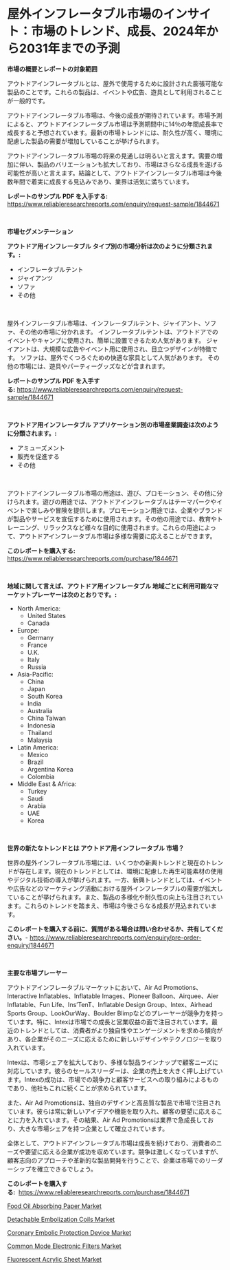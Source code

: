 <p><h1>屋外インフレータブル市場のインサイト：市場のトレンド、成長、2024年から2031年までの予測</h1></p><p><strong>市場の概要とレポートの対象範囲</strong></p>
<p><p>アウトドアインフレータブルとは、屋外で使用するために設計された膨張可能な製品のことです。これらの製品は、イベントや広告、遊具として利用されることが一般的です。</p><p>アウトドアインフレータブル市場は、今後の成長が期待されています。市場予測によると、アウトドアインフレータブル市場は予測期間中に14％の年間成長率で成長すると予想されています。最新の市場トレンドには、耐久性が高く、環境に配慮した製品の需要が増加していることが挙げられます。</p><p>アウトドアインフレータブル市場の将来の見通しは明るいと言えます。需要の増加に伴い、製品のバリエーションも拡大しており、市場はさらなる成長を遂げる可能性が高いと言えます。結論として、アウトドアインフレータブル市場は今後数年間で着実に成長する見込みであり、業界は活気に満ちています。</p></p>
<p><strong>レポートのサンプル PDF を入手する:</strong> <a href="https://www.reliableresearchreports.com/enquiry/request-sample/1844671">https://www.reliableresearchreports.com/enquiry/request-sample/1844671</a></p>
<p>&nbsp;</p>
<p><strong>市場セグメンテーション</strong></p>
<p><strong>アウトドア用インフレータブル タイプ別の市場分析は次のように分類されます。:</strong></p>
<p><ul><li>インフレータブルテント</li><li>ジャイアンツ</li><li>ソファ</li><li>その他</li></ul></p>
<p>&nbsp;</p>
<p><p>屋外インフレータブル市場は、インフレータブルテント、ジャイアント、ソファ、その他の市場に分かれます。 インフレータブルテントは、アウトドアでのイベントやキャンプに使用され、簡単に設置できるため人気があります。 ジャイアントは、大規模な広告やイベント用に使用され、目立つデザインが特徴です。 ソファは、屋外でくつろぐための快適な家具として人気があります。 その他の市場には、遊具やパーティーグッズなどが含まれます。</p></p>
<p><strong>レポートのサンプル PDF を入手する:</strong>&nbsp;<a href="https://www.reliableresearchreports.com/enquiry/request-sample/1844671">https://www.reliableresearchreports.com/enquiry/request-sample/1844671</a></p>
<p>&nbsp;</p>
<p><strong> アウトドア用インフレータブル アプリケーション別の市場産業調査は次のように分類されます。:</strong></p>
<p><ul><li>アミューズメント</li><li>販売を促進する</li><li>その他</li></ul></p>
<p>&nbsp;</p>
<p><p>アウトドアインフレータブル市場の用途は、遊び、プロモーション、その他に分けられます。遊びの用途では、アウトドアインフレータブルはテーマパークやイベントで楽しみや冒険を提供します。プロモーション用途では、企業やブランドが製品やサービスを宣伝するために使用されます。その他の用途では、教育やトレーニング、リラックスなど様々な目的に使用されます。これらの用途によって、アウトドアインフレータブル市場は多様な需要に応えることができます。</p></p>
<p><strong>このレポートを購入する:</strong>&nbsp; <a href="https://www.reliableresearchreports.com/purchase/1844671">https://www.reliableresearchreports.com/purchase/1844671</a></p>
<p>&nbsp;</p>
<p><strong>地域に関して言えば、アウトドア用インフレータブル 地域ごとに利用可能なマーケットプレーヤーは次のとおりです。:</strong></p>
<p><ul>
    <li>
        North America:
        <ul>
            <li>United States</li>
            <li>Canada</li>
        </ul>
    </li>
    <li>
        Europe:
        <ul>
            <li>Germany</li>
            <li>France</li>
            <li>U.K.</li>
            <li>Italy</li>
            <li>Russia</li>
        </ul>
    </li>
    <li>
        Asia-Pacific:
        <ul>
            <li>China</li>
            <li>Japan</li>
            <li>South Korea</li>
            <li>India</li>
            <li>Australia</li>
            <li>China Taiwan</li>
            <li>Indonesia</li>
            <li>Thailand</li>
            <li>Malaysia</li>
        </ul>
    </li>
    <li>
        Latin America:
        <ul>
            <li>Mexico</li>
            <li>Brazil</li>
            <li>Argentina Korea</li>
            <li>Colombia</li>
        </ul>
    </li>
    <li>
        Middle East & Africa:
        <ul>
            <li>Turkey</li>
            <li>Saudi</li>
            <li>Arabia</li>
            <li>UAE</li>
            <li>Korea</li>
        </ul>
    </li>
    </ul></p>
<p>&nbsp;</p>
<p><strong>世界の新たなトレンドとは アウトドア用インフレータブル 市場？</strong></p>
<p><p>世界の屋外インフレータブル市場には、いくつかの新興トレンドと現在のトレンドが存在します。現在のトレンドとしては、環境に配慮した再生可能素材の使用やデジタル技術の導入が挙げられます。一方、新興トレンドとしては、イベントや広告などのマーケティング活動における屋外インフレータブルの需要が拡大していることが挙げられます。また、製品の多様化や耐久性の向上も注目されています。これらのトレンドを踏まえ、市場は今後さらなる成長が見込まれています。</p></p>
<p><strong>このレポートを購入する前に、質問がある場合は問い合わせるか、共有してください。</strong>- <a href="https://www.reliableresearchreports.com/enquiry/pre-order-enquiry/1844671">https://www.reliableresearchreports.com/enquiry/pre-order-enquiry/1844671</a></p>
<p>&nbsp;</p>
<p><strong>主要な市場プレーヤー</strong></p>
<p><p>アウトドアインフレータブルマーケットにおいて、Air Ad Promotions、Interactive Inflatables、Inflatable Images、Pioneer Balloon、Airquee、Aier Inflatable、Fun Life、Ins’TenT、Inflatable Design Group、Intex、Airhead Sports Group、LookOurWay、Boulder Blimpなどのプレーヤーが競争力を持っています。特に、Intexは市場での成長と営業収益の面で注目されています。最近のトレンドとしては、消費者がより独自性やエンゲージメントを求める傾向があり、各企業がそのニーズに応えるために新しいデザインやテクノロジーを取り入れています。</p><p>Intexは、市場シェアを拡大しており、多様な製品ラインナップで顧客ニーズに対応しています。彼らのセールスリーダーは、企業の売上を大きく押し上げています。Intexの成功は、市場での競争力と顧客サービスへの取り組みによるものであり、他社もこれに続くことが求められています。</p><p>また、Air Ad Promotionsは、独自のデザインと高品質な製品で市場で注目されています。彼らは常に新しいアイデアや機能を取り入れ、顧客の要望に応えることに力を入れています。その結果、Air Ad Promotionsは業界で急成長しており、大きな市場シェアを持つ企業として確立されています。</p><p>全体として、アウトドアインフレータブル市場は成長を続けており、消費者のニーズや要望に応える企業が成功を収めています。競争は激しくなっていますが、顧客志向のアプローチや革新的な製品開発を行うことで、企業は市場でのリーダーシップを確立できるでしょう。</p></p>
<p><strong>このレポートを購入する:</strong>&nbsp;&nbsp;<a href="https://www.reliableresearchreports.com/purchase/1844671">https://www.reliableresearchreports.com/purchase/1844671</a></p>
<p><p><a href="https://view.publitas.com/reportprime-1/food-oil-absorbing-paper-market-share-market-new-trends-analysis-report-by-type-by-application-by-end-use-by-region-and-segment-forecasts-2024-2031/">Food Oil Absorbing Paper Market</a></p><p><a href="https://summer-dogwood-3e9.notion.site/Detachable-Embolization-Coils-Market-Share-Market-New-Trends-Analysis-Report-By-Type-By-Applicati-804e342f24e647808acea0110ac291b2">Detachable Embolization Coils Market</a></p><p><a href="https://lydian-appliance-61d.notion.site/Coronary-Embolic-Protection-Device-Market-Research-Report-Unlocks-Analysis-on-the-Market-Financial-S-a76b37649746428182c9771d3fccb9be">Coronary Embolic Protection Device Market</a></p><p><a href="https://github.com/Sherrillcrooksxa8i18ucf2m/Market-Research-Report-List-1/blob/main/common-mode-electronic-filters-market.md">Common Mode Electronic Filters Market</a></p><p><a href="https://view.publitas.com/reportprime-1/fluorescent-acrylic-sheet-market-share-market-new-trends-analysis-report-by-type-by-application-by-end-use-by-region-and-segment-forecasts-2024-2031/">Fluorescent Acrylic Sheet Market</a></p></p>